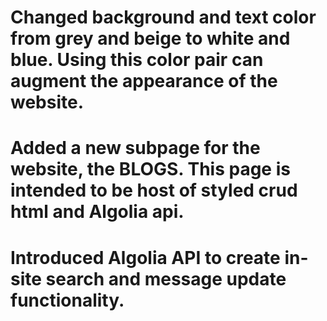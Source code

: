 # Changed background and text color from grey and beige to white and blue. Using this color pair can augment the appearance of the website.
# Added a new subpage for the website, the BLOGS. This page is intended to be host of styled crud html and Algolia api.
# Introduced Algolia API to create in-site search and message update functionality.